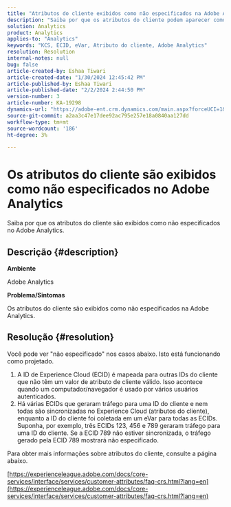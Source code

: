 ```yaml
---
title: "Atributos do cliente exibidos como não especificados na Adobe Analytics"
description: "Saiba por que os atributos do cliente podem aparecer como 'não especificados' no Adobe Analytics."
solution: Analytics
product: Analytics
applies-to: "Analytics"
keywords: "KCS, ECID, eVar, Atributo do cliente, Adobe Analytics"
resolution: Resolution
internal-notes: null
bug: false
article-created-by: Eshaa Tiwari
article-created-date: "1/30/2024 12:45:42 PM"
article-published-by: Eshaa Tiwari
article-published-date: "2/2/2024 2:44:50 PM"
version-number: 3
article-number: KA-19298
dynamics-url: "https://adobe-ent.crm.dynamics.com/main.aspx?forceUCI=1&pagetype=entityrecord&etn=knowledgearticle&id=c3dde878-6dbf-ee11-9079-6045bd006268"
source-git-commit: a2aa3c47e17dee92ac795e257e18a0840aa127dd
workflow-type: tm+mt
source-wordcount: '186'
ht-degree: 3%

---
```


# Os atributos do cliente são exibidos como não especificados no Adobe Analytics


Saiba por que os atributos do cliente são exibidos como não especificados no Adobe Analytics.

## Descrição {#description}


<b>Ambiente</b>

Adobe Analytics

<b>Problema/Sintomas</b>

Os atributos do cliente são exibidos como não especificados na Adobe Analytics.


## Resolução {#resolution}




Você pode ver &quot;não especificado&quot; nos casos abaixo. Isto está funcionando como projetado.

1. A ID de Experience Cloud (ECID) é mapeada para outras IDs do cliente que não têm um valor de atributo de cliente válido. Isso acontece quando um computador/navegador é usado por vários usuários autenticados.
2. Há várias ECIDs que geraram tráfego para uma ID do cliente e nem todas são sincronizadas no Experience Cloud (atributos do cliente), enquanto a ID do cliente foi coletada em um eVar para todas as ECIDs. Suponha, por exemplo, três ECIDs 123, 456 e 789 geraram tráfego para uma ID do cliente. Se a ECID 789 não estiver sincronizada, o tráfego gerado pela ECID 789 mostrará não especificado.




Para obter mais informações sobre atributos do cliente, consulte a página abaixo.

[https://experienceleague.adobe.com/docs/core-services/interface/services/customer-attributes/faq-crs.html?lang=en](https://experienceleague.adobe.com/docs/core-services/interface/services/customer-attributes/faq-crs.html?lang=en)
